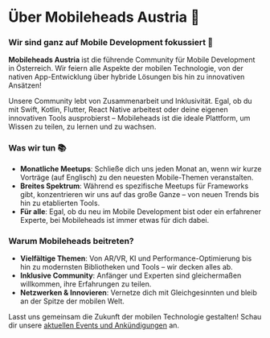 # Über Mobileheads Austria 📱

### Wir sind ganz auf Mobile Development fokussiert 🚀

**Mobileheads Austria** ist die führende Community für Mobile Development in Österreich. Wir feiern alle Aspekte der mobilen Technologie, von der nativen App-Entwicklung über hybride Lösungen bis hin zu innovativen Ansätzen!

Unsere Community lebt von Zusammenarbeit und Inklusivität. Egal, ob du mit Swift, Kotlin, Flutter, React Native arbeitest oder deine eigenen innovativen Tools ausprobierst – Mobileheads ist die ideale Plattform, um Wissen zu teilen, zu lernen und zu wachsen.

### Was wir tun 📚

- **Monatliche Meetups**: Schließe dich uns jeden Monat an, wenn wir kurze Vorträge (auf Englisch) zu den neuesten Mobile-Themen veranstalten.
- **Breites Spektrum**: Während es spezifische Meetups für Frameworks gibt, konzentrieren wir uns auf das große Ganze – von neuen Trends bis hin zu etablierten Tools.
- **Für alle**: Egal, ob du neu im Mobile Development bist oder ein erfahrener Experte, bei Mobileheads ist immer etwas für dich dabei.

### Warum Mobileheads beitreten?

- **Vielfältige Themen**: Von AR/VR, KI und Performance-Optimierung bis hin zu modernsten Bibliotheken und Tools – wir decken alles ab.
- **Inklusive Community**: Anfänger und Experten sind gleichermaßen willkommen, ihre Erfahrungen zu teilen.
- **Netzwerken & Innovieren**: Vernetze dich mit Gleichgesinnten und bleib an der Spitze der mobilen Welt.

Lasst uns gemeinsam die Zukunft der mobilen Technologie gestalten! Schau dir unsere [aktuellen Events und Ankündigungen](/events) an.
